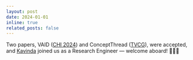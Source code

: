 ```yaml
---
layout: post
date: 2024-01-01
inline: true
related_posts: false
---
```


Two papers, VAID ([CHI 2024](https://chi2024.acm.org/)) and ConceptThread ([TVCG](https://www.computer.org/csdl/journal/tg)), were accepted, and [Kavinda](https://kavinda.lk/) joined us as a Research Engineer — welcome aboard! 👏👏👏